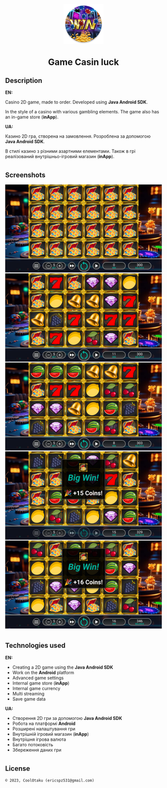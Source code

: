 <p align="center"><img height="128" src="app/src/main/res/mipmap-xxxhdpi/ic_launcher_round.webp"/></p>
<h1 align="center">Game Casin luck</h1>

## Description
<b>EN:</b>

Casino 2D game, made to order. Developed using **Java Android SDK**.

In the style of a casino with various gambling elements. The game also has an in-game store (**inApp**).

<b>UA:</b>

Казино 2D гра, створена на замовлення. Розроблена за допомогою **Java Android SDK**.

В стилі казино з різними азартними елементами. Також в грі реалізований внутрішньо-ігровий магазин (**inApp**).

#
## Screenshots
<p align="center">
  <img src="screenshots/1.png" height="20%"/>
  <img src="screenshots/2.png" height="20%"/>
  <img src="screenshots/3.png" height="20%"/>
  <img src="screenshots/4.png" height="20%"/>
  <img src="screenshots/5.png" height="20%"/>
</p>

#
## Technologies used
<b>EN:</b>
- Creating a 2D game using the **Java Android SDK**
- Work on the **Android** platform
- Advanced game settings
- Internal game store (**inApp**)
- Internal game currency
- Multi streaming
- Save game data

<b>UA:</b>
- Створення 2D гри за допомогою **Java Android SDK**
- Робота на платформі **Android**
- Розширені налаштування гри
- Внутрішній ігровий магазин (**inApp**)
- Внутрішня ігрова валюта
- Багато потоковість
- Збереження даних гри

#
## License
```
© 2023, CoolOtaku (ericspz531@gmail.com)
```
